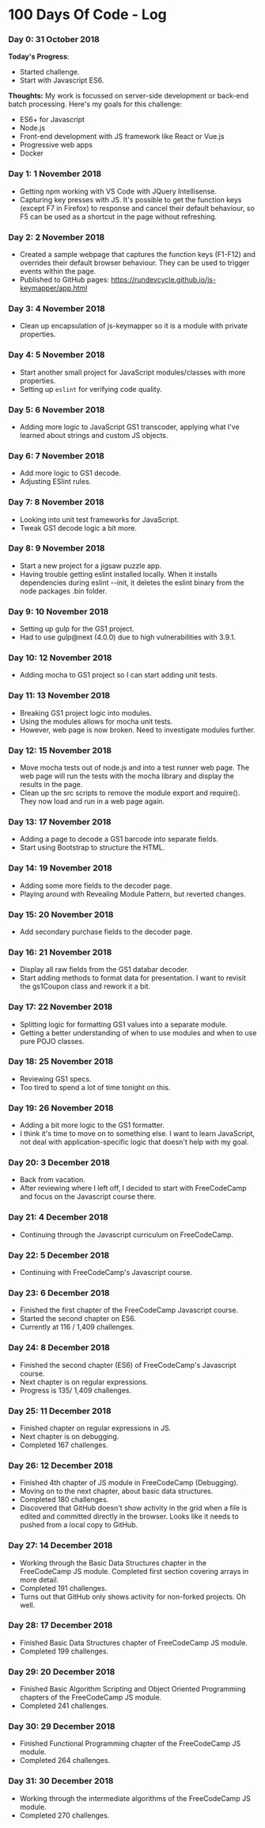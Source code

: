 # 100 Days Of Code - Log

### Day 0: 31 October 2018

**Today's Progress**: 
  - Started challenge.
  - Start with Javascript ES6.

**Thoughts:** 
My work is focussed on server-side development or back-end batch processing.  Here's my goals for this challenge:
  - ES6+ for Javascript
  - Node.js
  - Front-end development with JS framework like React or Vue.js
  - Progressive web apps
  - Docker

### Day 1: 1 November 2018
  - Getting npm working with VS Code with JQuery Intellisense.
  - Capturing key presses with JS.  It's possible to get the function keys (except F7 in Firefox) to response and cancel their default behaviour, so F5 can be used as a shortcut in the page without refreshing.

### Day 2: 2 November 2018
  - Created a sample webpage that captures the function keys (F1-F12) and overrides their default browser behaviour.  They can be used to trigger events within the page.
  - Published to GitHub pages: https://rundevcycle.github.io/js-keymapper/app.html

### Day 3: 4 November 2018
  - Clean up encapsulation of js-keymapper so it is a module with private properties.

### Day 4: 5 November 2018
  - Start another small project for JavaScript modules/classes with more properties.  
  - Setting up `eslint` for verifying code quality.

### Day 5: 6 November 2018
  - Adding more logic to JavaScript GS1 transcoder, applying what I've learned about strings and custom JS objects.

### Day 6: 7 November 2018
  - Add more logic to GS1 decode. 
  - Adjusting ESlint rules.

### Day 7: 8 November 2018
  - Looking into unit test frameworks for JavaScript.
  - Tweak GS1 decode logic a bit more.

### Day 8: 9 November 2018
  - Start a new project for a jigsaw puzzle app.
  - Having trouble getting eslint installed locally.  When it installs dependencies during eslint --init, 
    it deletes the eslint binary from the node packages .bin folder.

### Day 9: 10 November 2018
  - Setting up gulp for the GS1 project.  
  - Had to use gulp@next (4.0.0) due to high vulnerabilities with 3.9.1.

### Day 10: 12 November 2018
  - Adding mocha to GS1 project so I can start adding unit tests.
  
### Day 11: 13 November 2018
  - Breaking GS1 project logic into modules.  
  - Using the modules allows for mocha unit tests.
  - However, web page is now broken.  Need to investigate modules further.

### Day 12: 15 November 2018
  - Move mocha tests out of node.js and into a test runner web page.  The web page will run the tests
    with the mocha library and display the results in the page.
  - Clean up the src scripts to remove the module export and require().  They now load and run in a web page again.

### Day 13: 17 November 2018
  - Adding a page to decode a GS1 barcode into separate fields.
  - Start using Bootstrap to structure the HTML.

### Day 14: 19 November 2018
  - Adding some more fields to the decoder page.
  - Playing around with Revealing Module Pattern, but reverted changes.

### Day 15: 20 November 2018
  - Add secondary purchase fields to the decoder page.

### Day 16: 21 November 2018
  - Display all raw fields from the GS1 databar decoder.
  - Start adding methods to format data for presentation.  I want to revisit the gs1Coupon class and rework it a bit.
  
### Day 17: 22 November 2018
  - Splitting logic for formatting GS1 values into a separate module.
  - Getting a better understanding of when to use modules and when to use pure POJO classes.

### Day 18: 25 November 2018
  - Reviewing GS1 specs.
  - Too tired to spend a lot of time tonight on this.

### Day 19: 26 November 2018
  - Adding a bit more logic to the GS1 formatter.
  - I think it's time to move on to something else.  I want to learn JavaScript, not deal with application-specific logic that doesn't help with my goal.

### Day 20: 3 December 2018
  - Back from vacation.  
  - After reviewing where I left off, I decided to start with FreeCodeCamp and focus on the Javascript course there.

### Day 21: 4 December 2018
  - Continuing through the Javascript curriculum on FreeCodeCamp.

### Day 22: 5 December 2018
  - Continuing with FreeCodeCamp's Javascript course.

### Day 23: 6 December 2018
  - Finished the first chapter of the FreeCodeCamp Javascript course.
  - Started the second chapter on ES6.
  - Currently at 116 / 1,409 challenges.
  
### Day 24: 8 December 2018
  - Finished the second chapter (ES6) of FreeCodeCamp's Javascript course.
  - Next chapter is on regular expressions.
  - Progress is 135/ 1,409 challenges.

### Day 25: 11 December 2018
  - Finished chapter on regular expressions in JS.
  - Next chapter is on debugging.
  - Completed 167 challenges.

### Day 26: 12 December 2018
  - Finished 4th chapter of JS module in FreeCodeCamp (Debugging).
  - Moving on to the next chapter, about basic data structures.
  - Completed 180 challenges.
  - Discovered that GitHub doesn't show activity in the grid when a file is edited and committed directly in the browser.  Looks like it needs to pushed from a local copy to GitHub.

### Day 27: 14 December 2018
  - Working through the Basic Data Structures chapter in the FreeCodeCamp JS module.  Completed first section covering arrays in more detail.
  - Completed 191 challenges.
  - Turns out that GitHub only shows activity for non-forked projects.  Oh well.

### Day 28: 17 December 2018
  - Finished Basic Data Structures chapter of FreeCodeCamp JS module.
  - Completed 199 challenges.
  
### Day 29: 20 December 2018
  - Finished Basic Algorithm Scripting and Object Oriented Programming chapters of the FreeCodeCamp JS module.
  - Completed 241 challenges.
  
### Day 30: 29 December 2018
  - Finished Functional Programming chapter of the FreeCodeCamp JS module.
  - Completed 264 challenges.
  
### Day 31: 30 December 2018
  - Working through the intermediate algorithms of the FreeCodeCamp JS module.  
  - Completed 270 challenges.
  

